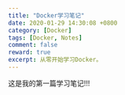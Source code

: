 ```yaml
---
title: "Docker学习笔记"
date: 2020-01-29 14:30:08 +0800
category: [Docker]
tags: [Docker, Notes]
comment: false
reward: true
excerpt: 从零开始学习Docker。
---
```

这是我的第一篇学习笔记!!!
